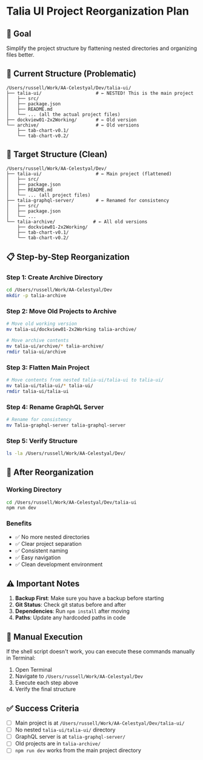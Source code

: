 # Talia UI Project Reorganization Plan

## 🎯 Goal
Simplify the project structure by flattening nested directories and organizing files better.

## 📁 Current Structure (Problematic)
```
/Users/russell/Work/AA-Celestyal/Dev/talia-ui/
├── talia-ui/                    # ← NESTED! This is the main project
│   ├── src/
│   ├── package.json
│   ├── README.md
│   └── ... (all the actual project files)
├── dockview01-2x2Working/       # ← Old version
└── archive/                     # ← Old versions
    ├── tab-chart-v0.1/
    └── tab-chart-v0.2/
```

## 🎯 Target Structure (Clean)
```
/Users/russell/Work/AA-Celestyal/Dev/
├── talia-ui/                    # ← Main project (flattened)
│   ├── src/
│   ├── package.json
│   ├── README.md
│   └── ... (all project files)
├── talia-graphql-server/        # ← Renamed for consistency
│   ├── src/
│   ├── package.json
│   └── ...
└── talia-archive/              # ← All old versions
    ├── dockview01-2x2Working/
    ├── tab-chart-v0.1/
    └── tab-chart-v0.2/
```

## 📋 Step-by-Step Reorganization

### Step 1: Create Archive Directory
```bash
cd /Users/russell/Work/AA-Celestyal/Dev
mkdir -p talia-archive
```

### Step 2: Move Old Projects to Archive
```bash
# Move old working version
mv talia-ui/dockview01-2x2Working talia-archive/

# Move archive contents
mv talia-ui/archive/* talia-archive/
rmdir talia-ui/archive
```

### Step 3: Flatten Main Project
```bash
# Move contents from nested talia-ui/talia-ui to talia-ui/
mv talia-ui/talia-ui/* talia-ui/
rmdir talia-ui/talia-ui
```

### Step 4: Rename GraphQL Server
```bash
# Rename for consistency
mv Talia-graphql-server talia-graphql-server
```

### Step 5: Verify Structure
```bash
ls -la /Users/russell/Work/AA-Celestyal/Dev/
```

## 🚀 After Reorganization

### Working Directory
```bash
cd /Users/russell/Work/AA-Celestyal/Dev/talia-ui
npm run dev
```

### Benefits
- ✅ No more nested directories
- ✅ Clear project separation
- ✅ Consistent naming
- ✅ Easy navigation
- ✅ Clean development environment

## ⚠️ Important Notes

1. **Backup First**: Make sure you have a backup before starting
2. **Git Status**: Check git status before and after
3. **Dependencies**: Run `npm install` after moving
4. **Paths**: Update any hardcoded paths in code

## 🔧 Manual Execution

If the shell script doesn't work, you can execute these commands manually in Terminal:

1. Open Terminal
2. Navigate to `/Users/russell/Work/AA-Celestyal/Dev`
3. Execute each step above
4. Verify the final structure

## ✅ Success Criteria

- [ ] Main project is at `/Users/russell/Work/AA-Celestyal/Dev/talia-ui/`
- [ ] No nested `talia-ui/talia-ui/` directory
- [ ] GraphQL server is at `talia-graphql-server/`
- [ ] Old projects are in `talia-archive/`
- [ ] `npm run dev` works from the main project directory
